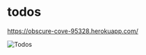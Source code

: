 # todos
https://obscure-cove-95328.herokuapp.com/

![Todos](https://lh3.googleusercontent.com/ULNAP2EwQo-7vDRmxVYDkpcZJOVm6J5leMwsNeVLU1SQTPQB3haXtw6BcHQzjBlmtR4IfEjTUQj55lBHKBf50MchDpMgoagd4AaQmS3OH5JB1nOdyZ91Lsm8I55O4L1tUsHY8oucisS42yiph_YPIvw1-Qaaf4x80uO6VSxhTbKWjpp1bZJ0T4AXVjAnYtd7y2CEXgEGVtl-Yhn8O5YSm1c42BNIfJ9yzpfE_nxHMBQcQ_HWXRWhOuvXZ3L59Ne7F8T2Qx1uPWU66H-udn7Rgvc0SFBypQeW2VQu2kV3-HhbdRmbQn5uanW2GMkcp_aY1O-lNiJ91lMAp5tOqCy3RsWCXaLbbwLdr6EBIHhrq6PdPMT3paFMjBRh5ZbBDevg0Hpq1KMq6U2StAK9ybQqLOjo48IPo1YeRBumPTAz5gyD-Xdiiwns7Iq-GW_oEk4KIM0k-jmvCZ515FXJDq3J5FcklMisdZZeRvUViBarTWppylA4OtlfPrbqaJ13fgZ9TWdPz-2poStaL0aWxO5J2ojSqskoXBHYcp9_pcfyaqcQ-BZYrJsYvIvknZpqMMCx2iHX2KiXrv_mS5G9_x0j6W9HVoCSuEFNqiIRbLTJAmm6UoAUVqr_9z16ysLWSlhDWNijQwgMbzOkBRDPeKsxQdYNdI0kjONTUPrp8NfQL3Dy52Lnk0HUys4VOko7_g=w1289-h699-no?authuser=0)
